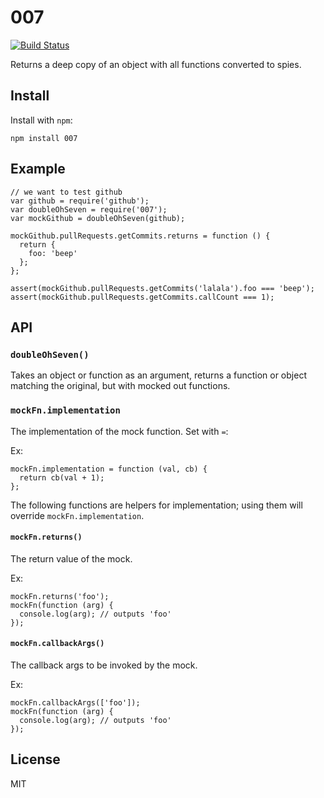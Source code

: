 # 007
[![Build Status](https://travis-ci.org/btford/007.png?branch=master)](https://travis-ci.org/btford/007)

Returns a deep copy of an object with all functions converted to spies.

## Install

Install with `npm`:

```
npm install 007
```

## Example

```
// we want to test github
var github = require('github');
var doubleOhSeven = require('007');
var mockGithub = doubleOhSeven(github);

mockGithub.pullRequests.getCommits.returns = function () {
  return {
    foo: 'beep'
  };
};

assert(mockGithub.pullRequests.getCommits('lalala').foo === 'beep');
assert(mockGithub.pullRequests.getCommits.callCount === 1);

```

## API

### `doubleOhSeven()`

Takes an object or function as an argument, returns a function or object matching the original, but with mocked out functions.

### `mockFn.implementation`

The implementation of the mock function.
Set with `=`:

Ex:
```
mockFn.implementation = function (val, cb) {
  return cb(val + 1);
};
```

The following functions are helpers for implementation; using them will override `mockFn.implementation`.

#### `mockFn.returns()`

The return value of the mock.

Ex:
```
mockFn.returns('foo');
mockFn(function (arg) {
  console.log(arg); // outputs 'foo'
});
```

#### `mockFn.callbackArgs()`

The callback args to be invoked by the mock.

Ex:
```
mockFn.callbackArgs(['foo']);
mockFn(function (arg) {
  console.log(arg); // outputs 'foo'
});
```

## License
MIT
